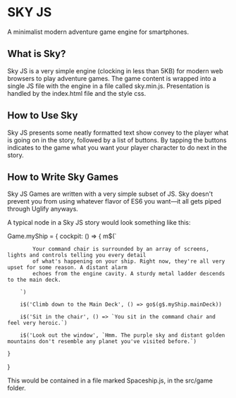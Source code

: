 
# SKY JS

A minimalist modern adventure game engine for smartphones.

## What is Sky?
Sky JS is a very simple engine (clocking in less than 5KB) for modern web browsers to play adventure games. The game content is wrapped into
a single JS file with the engine in a file called sky.min.js. Presentation is handled by the index.html file and the style css.

## How to Use Sky
Sky JS presents some neatly formatted text show convey to the player what is going on in the story, followed by a list of buttons. By tapping the buttons
indicates to the game what you want your player character to do next in the story.

## How to Write Sky Games
Sky JS Games are written with a very simple subset of JS. Sky doesn't prevent you from using whatever flavor of ES6 you want—it all gets piped through
Uglify anyways.

A typical node in a Sky JS story would look something like this:

Game.myShip = {
    cockpit: () => {
        m$(`
        
            Your command chair is surrounded by an array of screens, lights and controls telling you every detail
            of what's happening on your ship. Right now, they're all very upset for some reason. A distant alarm
            echoes from the engine cavity. A sturdy metal ladder descends to the main deck.

        `)

        i$('Climb down to the Main Deck', () => go$(g$.myShip.mainDeck))

        i$('Sit in the chair', () => `You sit in the command chair and feel very heroic.`)

        i$('Look out the window', `Hmm. The purple sky and distant golden mountains don't resemble any planet you've visited before.`)

    }
}

This would be contained in a file marked Spaceship.js, in the src/game folder.
